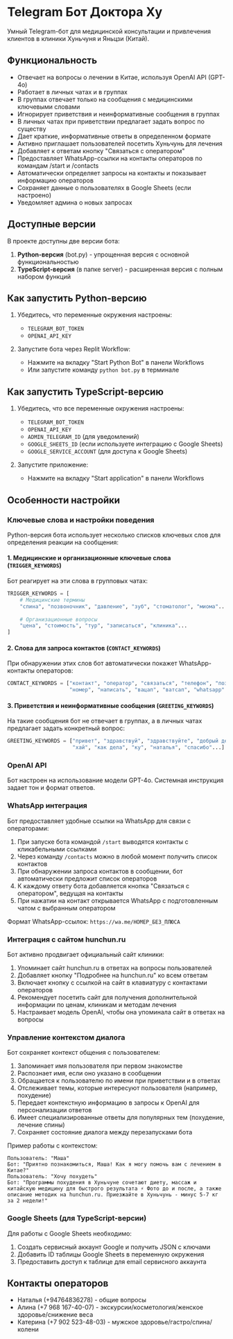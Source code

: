 # Telegram Бот Доктора Ху

Умный Telegram-бот для медицинской консультации и привлечения клиентов в клиники Хуньчуня и Яньцзи (Китай).

## Функциональность

- Отвечает на вопросы о лечении в Китае, используя OpenAI API (GPT-4o)
- Работает в личных чатах и в группах
- В группах отвечает только на сообщения с медицинскими ключевыми словами
- Игнорирует приветствия и неинформативные сообщения в группах
- В личных чатах при приветствии предлагает задать вопрос по существу
- Дает краткие, информативные ответы в определенном формате
- Активно приглашает пользователей посетить Хуньчунь для лечения
- Добавляет к ответам кнопку "Связаться с оператором"
- Предоставляет WhatsApp-ссылки на контакты операторов по командам /start и /contacts
- Автоматически определяет запросы на контакты и показывает информацию операторов
- Сохраняет данные о пользователях в Google Sheets (если настроено)
- Уведомляет админа о новых запросах

## Доступные версии

В проекте доступны две версии бота:

1. **Python-версия** (bot.py) - упрощенная версия с основной функциональностью
2. **TypeScript-версия** (в папке server) - расширенная версия с полным набором функций

## Как запустить Python-версию

1. Убедитесь, что переменные окружения настроены:
   - `TELEGRAM_BOT_TOKEN`
   - `OPENAI_API_KEY`

2. Запустите бота через Replit Workflow:
   - Нажмите на вкладку "Start Python Bot" в панели Workflows
   - Или запустите команду `python bot.py` в терминале

## Как запустить TypeScript-версию

1. Убедитесь, что все переменные окружения настроены:
   - `TELEGRAM_BOT_TOKEN`
   - `OPENAI_API_KEY`
   - `ADMIN_TELEGRAM_ID` (для уведомлений)
   - `GOOGLE_SHEETS_ID` (если используете интеграцию с Google Sheets)
   - `GOOGLE_SERVICE_ACCOUNT` (для доступа к Google Sheets)

2. Запустите приложение:
   - Нажмите на вкладку "Start application" в панели Workflows

## Особенности настройки

### Ключевые слова и настройки поведения

Python-версия бота использует несколько списков ключевых слов для определения реакции на сообщения:

#### 1. Медицинские и организационные ключевые слова (`TRIGGER_KEYWORDS`)

Бот реагирует на эти слова в групповых чатах:

```python
TRIGGER_KEYWORDS = [
    # Медицинские термины
    "спина", "позвоночник", "давление", "зуб", "стоматолог", "миома"...
    
    # Организационные вопросы
    "цена", "стоимость", "тур", "записаться", "клиника"...
]
```

#### 2. Слова для запроса контактов (`CONTACT_KEYWORDS`)

При обнаружении этих слов бот автоматически покажет WhatsApp-контакты операторов:

```python
CONTACT_KEYWORDS = ["контакт", "оператор", "связаться", "телефон", "позвонить", 
                    "номер", "написать", "вацап", "ватсап", "whatsapp"...]
```

#### 3. Приветствия и неинформативные сообщения (`GREETING_KEYWORDS`)

На такие сообщения бот не отвечает в группах, а в личных чатах предлагает задать конкретный вопрос:

```python
GREETING_KEYWORDS = ["привет", "здравствуй", "здравствуйте", "добрый день", 
                     "хай", "как дела", "ку", "наталья", "спасибо"...]
```

### OpenAI API

Бот настроен на использование модели GPT-4o. Системная инструкция задает тон и формат ответов.

### WhatsApp интеграция

Бот предоставляет удобные ссылки на WhatsApp для связи с операторами:

1. При запуске бота командой `/start` выводятся контакты с кликабельными ссылками
2. Через команду `/contacts` можно в любой момент получить список контактов
3. При обнаружении запроса контактов в сообщении, бот автоматически предложит список операторов
4. К каждому ответу бота добавляется кнопка "Связаться с оператором", ведущая на контакты
5. При нажатии на контакт открывается WhatsApp с подготовленным чатом с выбранным оператором

Формат WhatsApp-ссылок: `https://wa.me/НОМЕР_БЕЗ_ПЛЮСА`

### Интеграция с сайтом hunchun.ru

Бот активно продвигает официальный сайт клиники:

1. Упоминает сайт hunchun.ru в ответах на вопросы пользователей
2. Добавляет кнопку "Подробнее на hunchun.ru" ко всем ответам
3. Включает кнопку с ссылкой на сайт в клавиатуру с контактами операторов
4. Рекомендует посетить сайт для получения дополнительной информации по ценам, клиникам и методам лечения
5. Настраивает модель OpenAI, чтобы она упоминала сайт в ответах на вопросы

### Управление контекстом диалога

Бот сохраняет контекст общения с пользователем:

1. Запоминает имя пользователя при первом знакомстве
2. Распознает имя, если оно указано в сообщении
3. Обращается к пользователю по имени при приветствии и в ответах
4. Отслеживает темы, которые интересуют пользователя (например, похудение)
5. Передает контекстную информацию в запросы к OpenAI для персонализации ответов
6. Имеет специализированные ответы для популярных тем (похудение, лечение спины)
7. Сохраняет состояние диалога между перезапусками бота

Пример работы с контекстом:
```
Пользователь: "Маша"
Бот: "Приятно познакомиться, Маша! Как я могу помочь вам с лечением в Китае?"
Пользователь: "Хочу похудеть"
Бот: "Программы похудения в Хуньчуне сочетают диету, массаж и китайскую медицину для быстрого результата ⚡ Фото до и после, а также описание методик на hunchun.ru. Приезжайте в Хуньчунь - минус 5-7 кг за 2 недели!"
```

### Google Sheets (для TypeScript-версии)

Для работы с Google Sheets необходимо:
1. Создать сервисный аккаунт Google и получить JSON с ключами
2. Добавить ID таблицы Google Sheets в переменную окружения
3. Предоставить доступ к таблице для email сервисного аккаунта

## Контакты операторов

- Наталья (+94764836278) - общие вопросы
- Алина (+7 968 167-40-07) - экскурсии/косметология/женское здоровье/снижение веса
- Катерина (+7 902 523-48-03) - мужское здоровье/гастро/спина/колени